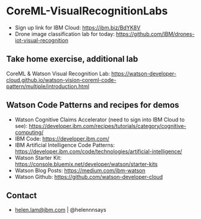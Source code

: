 # CoreML-VisualRecognitionLabs

* Sign up link for IBM Cloud: https://ibm.biz/BdYK8V
* Drone image classification lab for today: https://github.com/IBM/drones-iot-visual-recognition

## Take home exercise, additional lab
CoreML & Watson Visual Recognition Lab: https://watson-developer-cloud.github.io/watson-vision-coreml-code-pattern/multiple/introduction.html

## Watson Code Patterns and recipes for demos 

* Watson Cognitive Claims Accelerator (need to sign into IBM Cloud to see): https://developer.ibm.com/recipes/tutorials/category/cognitive-computing/
* IBM Code: https://developer.ibm.com/
* IBM Artificial Intelligence Code Patterns: https://developer.ibm.com/code/technologies/artificial-intelligence/
* Watson Starter Kit: https://console.bluemix.net/developer/watson/starter-kits
* Watson Blog Posts: https://medium.com/ibm-watson
* Watson Github: https://github.com/watson-developer-cloud

## Contact

* helen.lam@ibm.com | @helennnsays
